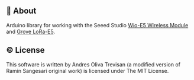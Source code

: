 ## 📖 About
Arduino library for working with the Seeed Studio [Wio-E5 Wireless Module](https://www.seeedstudio.com/Grove-LoRa-E5-STM32WLE5JC-p-4867.html) and [Grove LoRa-E5](https://www.seeedstudio.com/Grove-LoRa-E5-STM32WLE5JC-p-4867.html).


## © License
This software is written by Andres Oliva Trevisan (a modified version of Ramin Sangesari original work) is licensed under The MIT License.
